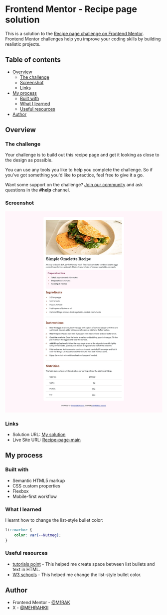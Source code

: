 # Frontend Mentor - Recipe page solution

This is a solution to the [Recipe page challenge on Frontend Mentor](https://www.frontendmentor.io/challenges/recipe-page-KiTsR8QQKm).
Frontend Mentor challenges help you improve your coding skills by building realistic projects.

## Table of contents

-   [Overview](#overview)
    -   [The challenge](#the-challenge)
    -   [Screenshot](#screenshot)
    -   [Links](#links)
-   [My process](#my-process)
    -   [Built with](#built-with)
    -   [What I learned](#what-i-learned)
    -   [Useful resources](#useful-resources)
-   [Author](#author)

## Overview

### The challenge

Your challenge is to build out this recipe page and get it looking as close to the design as possible.

You can use any tools you like to help you complete the challenge. So if you've got something you'd like to practice, feel free to give it a go.

Want some support on the challenge? [Join our community](https://www.frontendmentor.io/community) and ask questions in the **#help** channel.

### Screenshot

![](screenshot.png)

### Links

-   Solution URL: [My solution](https://github.com/M1RAK/Frontend-Mentor/tree/recipe-page-main)
-   Live Site URL: [Recipe-page-main](https://recipe-page-main--steady-gecko-afcceb.netlify.app/)

## My process

### Built with

-   Semantic HTML5 markup
-   CSS custom properties
-   Flexbox
-   Mobile-first workflow

### What I learned

I learnt how to change the list-style bullet color:

```css
li::marker {
	color: var(--Nutmeg);
}
```

### Useful resources

-   [tutorials point](https://www.tutorialspoint.com/How-to-create-space-between-list-bullets-and-text-in-HTML) - This helped me create space between list bullets and text in HTML.
-   [W3 schools](https://www.w3schools.com/howto/howto_css_bullet_color.asp) - This helped me change the list-style bullet color.

## Author

-   Frontend Mentor - [@M1RAK](https://www.frontendmentor.io/profile/M1RAK)
-   X - [@MEHRAHKII](https://www.x.com/MEHRAHKII)
